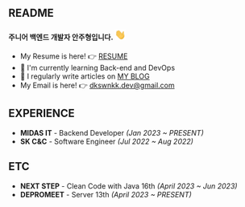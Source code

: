 ## README

#### 주니어 백엔드 개발자 안주형입니다. <img src="https://raw.githubusercontent.com/ABSphreak/ABSphreak/master/gifs/Hi.gif" width="22">
- My Resume is here! 👉 [RESUME](https://dkswnkk.notion.site/ed6810fe1b584607a98bf7d59cc45480)
- 🌱 I'm currently learning Back-end and DevOps
- 📝 I regularly write articles on [MY BLOG](https://dkswnkk.tistory.com/)
- My Email is here! 👉  dkswnkk.dev@gmail.com
<!-- 🔭 I am currently studying at [Dong-A University](https://computer.donga.ac.kr/sites/computer/index.do) as a student. -->

<!-- ## Skill
<img src="https://img.shields.io/badge/Java-E34F26?style=flat-square&logo=Java&logoColor=white"/></a>
<img src="https://img.shields.io/badge/Spring-6DB33F?style=flat-square&logo=Spring&logoColor=white"/></a>
<img src="https://img.shields.io/badge/Spring Boot-6DB33F?style=flat-square&logo=Spring Boot&logoColor=white"/></a>
<img src="https://img.shields.io/badge/JUnit5-25A162?style=flat-square&logo=JUnit5&logoColor=white"/></a>
<img src="https://img.shields.io/badge/MySQL-4479A1?style=flat-square&logo=MySQL&logoColor=white"/></a>
[![AWS](https://img.shields.io/badge/AWS-%23FF9900.svg?style=flat-square&for-the-badge&logo=amazon-aws&logoColor=white)](https://chloe-codes1.gitbook.io/til/aws)&nbsp;
 -->
## EXPERIENCE
- **MIDAS IT** - Backend Developer *(Jan 2023 ~ PRESENT)*<br>
- **SK C&C** - Software Engineer *(Jul 2022 ~ Aug 2022)*<br>

## ETC
- **NEXT STEP**  - Clean Code with Java 16th *(April 2023 ~ Jun 2023)*<br>
- **DEPROMEET** - Server 13th *(April 2023 ~ PRESENT)*<br>
